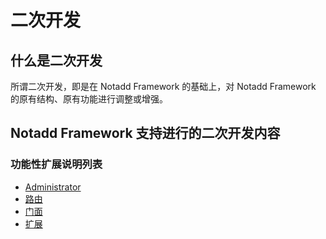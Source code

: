 # 二次开发

## 什么是二次开发

所谓二次开发，即是在 Notadd Framework 的基础上，对 Notadd Framework 的原有结构、原有功能进行调整或增强。

## Notadd Framework 支持进行的二次开发内容

### 功能性扩展说明列表

* [Administrator](administrator.html)
* [路由](router.html)
* [门面](facade.html)
* [扩展](extension.html)
